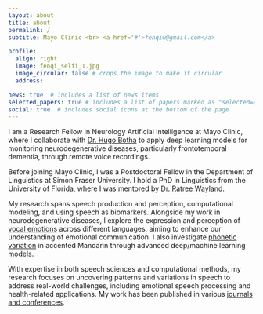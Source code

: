 ```yaml
---
layout: about
title: about
permalink: /
subtitle: Mayo Clinic <br> <a href='#'>fenqiw@gmail.com</a> 

profile:
  align: right
  image: fenqi_selfi_1.jpg
  image_circular: false # crops the image to make it circular
  address:

news: true  # includes a list of news items
selected_papers: true # includes a list of papers marked as "selected={true}"
social: true  # includes social icons at the bottom of the page
---
```


I am a Research Fellow in Neurology Artificial Intelligence at Mayo Clinic, where I collaborate with [Dr. Hugo Botha](https://www.mayo.edu/research/faculty/botha-hugo-m-b-ch-b/bio-20452613) to apply deep learning models for monitoring neurodegenerative diseases, particularly frontotemporal dementia, through remote voice recordings.

Before joining Mayo Clinic, I was a Postdoctoral Fellow in the Department of Linguistics at Simon Fraser University. I hold a PhD in Linguistics from the University of Florida, where I was mentored by [Dr. Ratree Wayland](https://slam.lin.ufl.edu/people/ratree-wayland/).

My research spans speech production and perception, computational modeling, and using speech as biomarkers. Alongside my work in neurodegenerative diseases, I explore the expression and perception of [vocal emotions](/projects/1_project/) across different languages, aiming to enhance our understanding of emotional communication. I also investigate [phonetic variation](/projects/3_project/) in accented Mandarin through advanced deep/machine learning models.

With expertise in both speech sciences and computational methods, my research focuses on uncovering patterns and variations in speech to address real-world challenges, including emotional speech processing and health-related applications. My work has been published in various [journals and conferences](/publications/).


